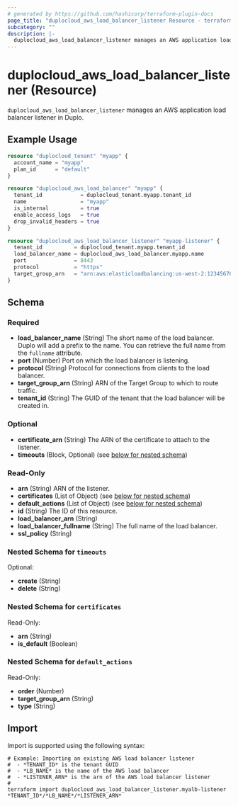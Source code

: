 ```yaml
---
# generated by https://github.com/hashicorp/terraform-plugin-docs
page_title: "duplocloud_aws_load_balancer_listener Resource - terraform-provider-duplocloud"
subcategory: ""
description: |-
  duplocloud_aws_load_balancer_listener manages an AWS application load balancer listener in Duplo.
---
```


# duplocloud_aws_load_balancer_listener (Resource)

`duplocloud_aws_load_balancer_listener` manages an AWS application load balancer listener in Duplo.

## Example Usage

```terraform
resource "duplocloud_tenant" "myapp" {
  account_name = "myapp"
  plan_id      = "default"
}

resource "duplocloud_aws_load_balancer" "myapp" {
  tenant_id            = duplocloud_tenant.myapp.tenant_id
  name                 = "myapp"
  is_internal          = true
  enable_access_logs   = true
  drop_invalid_headers = true
}

resource "duplocloud_aws_load_balancer_listener" "myapp-listener" {
  tenant_id          = duplocloud_tenant.myapp.tenant_id
  load_balancer_name = duplocloud_aws_load_balancer.myapp.name
  port               = 8443
  protocol           = "https"
  target_group_arn   = "arn:aws:elasticloadbalancing:us-west-2:1234567890:targetgroup/duplo2-stage-antcmw-http4000/fc6f818e85fa737a"
}
```

<!-- schema generated by tfplugindocs -->
## Schema

### Required

- **load_balancer_name** (String) The short name of the load balancer.  Duplo will add a prefix to the name.  You can retrieve the full name from the `fullname` attribute.
- **port** (Number) Port on which the load balancer is listening.
- **protocol** (String) Protocol for connections from clients to the load balancer.
- **target_group_arn** (String) ARN of the Target Group to which to route traffic.
- **tenant_id** (String) The GUID of the tenant that the load balancer will be created in.

### Optional

- **certificate_arn** (String) The ARN of the certificate to attach to the listener.
- **timeouts** (Block, Optional) (see [below for nested schema](#nestedblock--timeouts))

### Read-Only

- **arn** (String) ARN of the listener.
- **certificates** (List of Object) (see [below for nested schema](#nestedatt--certificates))
- **default_actions** (List of Object) (see [below for nested schema](#nestedatt--default_actions))
- **id** (String) The ID of this resource.
- **load_balancer_arn** (String)
- **load_balancer_fullname** (String) The full name of the load balancer.
- **ssl_policy** (String)

<a id="nestedblock--timeouts"></a>
### Nested Schema for `timeouts`

Optional:

- **create** (String)
- **delete** (String)


<a id="nestedatt--certificates"></a>
### Nested Schema for `certificates`

Read-Only:

- **arn** (String)
- **is_default** (Boolean)


<a id="nestedatt--default_actions"></a>
### Nested Schema for `default_actions`

Read-Only:

- **order** (Number)
- **target_group_arn** (String)
- **type** (String)

## Import

Import is supported using the following syntax:

```shell
# Example: Importing an existing AWS load balancer listener
#  - *TENANT_ID* is the tenant GUID
#  - *LB_NAME* is the name of the AWS load balancer
#  - *LISTENER_ARN* is the arn of the AWS load balancer listener
#
terraform import duplocloud_aws_load_balancer_listener.myalb-listener *TENANT_ID*/*LB_NAME*/*LISTENER_ARN*
```
